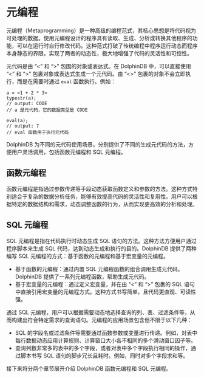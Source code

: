 # 元编程

元编程（Metaprogramming）是一种高级的编程范式，其核心思想是将代码视为可处理的数据。使用元编程设计的程序具有读取、生成、分析或转换其他程序的功能，可以在运行时自行修改代码。这种范式打破了传统编程中程序运行动态而程序本身静态的界限，实现了两者的动态性，极大地增强了代码的灵活性和可控性。

元代码是由 “<” 和 “>” 包围的对象或表达式。在 DolphinDB 中，可以直接使用 “<” 和 “>” 包裹对象或表达式生成一个元代码。由
“<>” 包裹的对象不会立即执行，而是在需要时通过 `eval` 函数执行。例如：

```
a = <1 + 2 * 3>
typestr(a);
// output: CODE
// a 是元代码，它的数据类型是 CODE

eval(a);
// output: 7
// eval 函数用于执行元代码
```

DolphinDB 为不同的元代码使用场景，分别提供了不同的生成元代码的方法，方便用户灵活调用，包括函数元编程和 SQL 元编程。

## 函数元编程

函数元编程是指通过参数传递等手段动态获取函数定义和参数的方法。这种方式特别适合于复杂的数据分析任务，能够有效提高代码的灵活性和复用性。用户可以根据特定的数据结构和需求，动态调整函数的行为，从而实现更高效的分析和处理。

## SQL 元编程

SQL 元编程是指在代码执行时动态生成 SQL 语句的方法。这种方法方便用户通过程序脚本来生成 SQL 代码，达到动态生成和执行的目的。DolphinDB 提供了两种编写
SQL 元编程的方式：基于函数的元编程和基于宏变量的元编程。

* 基于函数的元编程：通过内置 SQL 元编程函数的组合调用生成元代码。DolphinDB 提供了一系列元编程函数，帮助生成元代码。
* 基于宏变量的元编程：通过定义宏变量，并在由 “<” 和 “>” 包裹的 SQL
  语句中直接引用宏变量的元编程方式。这种方式书写简单，且代码更直观、可读性强。

通过 SQL 元编程，用户可以根据需要动态地选择查询的列、表、过滤条件等，从而构建出符合特定需求的查询语句。元编程的应用场景包含但不限于以下几种：

* SQL 的字段名或过滤条件等需要通过函数参数或变量进行传递。例如，对表中每行数据动态应用计算规则、计算窗口大小各不相同的多个滑动窗口因子等。
* 查询列数非常多的表中的多个字段，或者对表中多个字段执行相同的操作，通过脚本书写 SQL 语句的脚步冗长且耗时。例如，同时对多个字段求和等。

接下来将分两个章节展开介绍 DolphinDB 函数元编程和 SQL 元编程。

